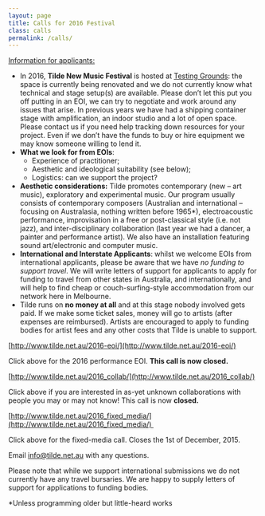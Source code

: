 ```yaml
---
layout: page
title: Calls for 2016 Festival
class: calls
permalink: /calls/
---
```

<span style="text-decoration: underline;">Information for applicants:</span>

*   In 2016, **Tilde New Music Festival** is hosted at [Testing Grounds](http://www.testing-grounds.com.au): the space is currently being renovated and we do not currently know what technical and stage setup(s) are available. Please don’t let this put you off putting in an EOI, we can try to negotiate and work around any issues that arise. In previous years we have had a shipping container stage with amplification, an indoor studio and a lot of open space. Please contact us if you need help tracking down resources for your project. Even if we don’t have the funds to buy or hire equipment we may know someone willing to lend it.
*   **What we look for from EOIs**:
    *   Experience of practitioner;
    *   Aesthetic and ideological suitability (see below);
    *   Logistics: can we support the project?
*   **Aesthetic considerations:** Tilde promotes contemporary (new – art music), exploratory and experimental music. Our program usually consists of contemporary composers (Australian and international – focusing on Australasia, nothing written before 1965*), electroacoustic performance, improvisation in a free or post-classical style (i.e. not jazz), and inter-disciplinary collaboration (last year we had a dancer, a painter and performance artist). We also have an installation featuring sound art/electronic and computer music.
*   **International and Interstate Applicants**: whilst we welcome EOIs from international applicants, please be aware that we have _no funding to support travel_. We will write letters of support for applicants to apply for funding to travel from other states in Australia, and internationally, and will help to find cheap or couch-surfing-style accommodation from our network here in Melbourne.
*   Tilde runs on **no money at all** and at this stage nobody involved gets paid. If we make some ticket sales, money will go to artists (after expenses are reimbursed). Artists are encouraged to apply to funding bodies for artist fees and any other costs that Tilde is unable to support.

[http://www.tilde.net.au/2016-eoi/](http://www.tilde.net.au/2016-eoi/)

Click above for the 2016 performance EOI. **This call is now closed.**

[http://www.tilde.net.au/2016_collab/](http://www.tilde.net.au/2016_collab/)

Click above if you are interested in as-yet unknown collaborations with people you may or may not know! This call is now **closed.**

[http://www.tilde.net.au/2016_fixed_media/](http://www.tilde.net.au/2016_fixed_media/) 

Click above for the fixed-media call. Closes the 1st of December, 2015.

Email [info@tilde.net.au](mailto:info@tilde.net.au) with any questions.

Please note that while we support international submissions we do not currently have any travel bursaries. We are happy to supply letters of support for applications to funding bodies.

*Unless programming older but little-heard works